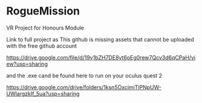 # RogueMission
VR Project for Honours Module

Link to full project as This github is missing assets that cannot be uploaded with the free github account

https://drive.google.com/file/d/19y1bZH7DE8yt6oEg0rew7Qcv3d6qCPaH/view?usp=sharing

and the .exe cand be found here to run on your oculus quest 2

https://drive.google.com/drive/folders/1ksn5OxcjmjTjPNpUW-UWlargzkIf_5ua?usp=sharing
